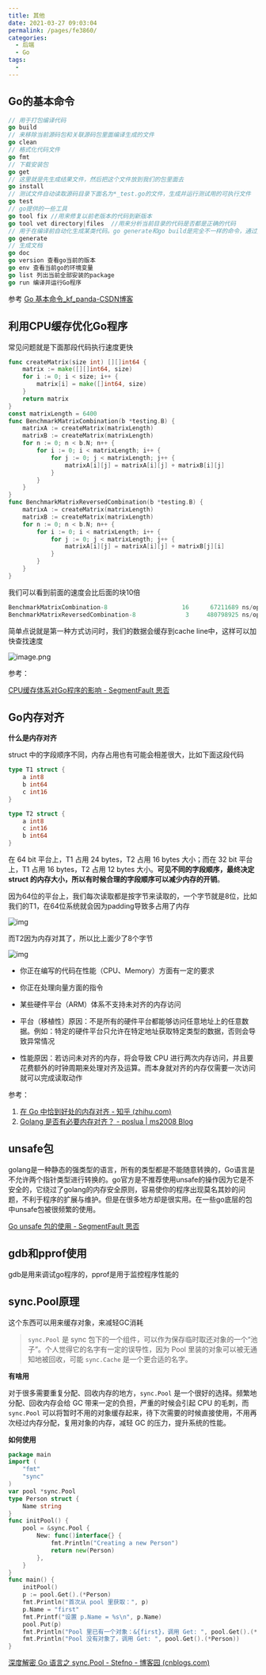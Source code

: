 ```yaml
---
title: 其他
date: 2021-03-27 09:03:04
permalink: /pages/fe3860/
categories:
  - 后端
  - Go
tags:
  - 
---
```

## Go的基本命令

```go
// 用于打包编译代码
go build
// 来移除当前源码包和关联源码包里面编译生成的文件
go clean
// 格式化代码文件
go fmt
// 下载安装包
go get
// 这里就是先生成结果文件，然后把这个文件放到我们的包里面去
go install
// 测试文件自动读取源码目录下面名为*_test.go的文件，生成并运行测试用的可执行文件
go test
// go提供的一些工具
go tool fix //用来修复以前老版本的代码到新版本
go tool vet directory|files  //用来分析当前目录的代码是否都是正确的代码
// 用于在编译前自动化生成某类代码。go generate和go build是完全不一样的命令，通过分析源码中特殊的注释，然后执行相应的命令。这些命令都是很明确的，没有任何的依赖在里面。而且大家在用这个之前心里面一定要有一个理念，这个go generate是给你用的，不是给使用你这个包的人用的，是方便你来生成一些代码的。
go generate
// 生成文档
go doc
go version 查看go当前的版本
go env 查看当前go的环境变量
go list 列出当前全部安装的package
go run 编译并运行Go程序
```

参考 [Go 基本命令_kf_panda-CSDN博客](https://blog.csdn.net/gua___gua/article/details/50396828)

## 利用CPU缓存优化Go程序

常见问题就是下面那段代码执行速度更快

```go
func createMatrix(size int) [][]int64 {
    matrix := make([][]int64, size)
    for i := 0; i < size; i++ {
        matrix[i] = make([]int64, size)
    }
    return matrix
}
const matrixLength = 6400
func BenchmarkMatrixCombination(b *testing.B) {
    matrixA := createMatrix(matrixLength)
    matrixB := createMatrix(matrixLength)
    for n := 0; n < b.N; n++ {
        for i := 0; i < matrixLength; i++ {
            for j := 0; j < matrixLength; j++ {
                matrixA[i][j] = matrixA[i][j] + matrixB[i][j]
            }
        }
    }
}
func BenchmarkMatrixReversedCombination(b *testing.B) {
    matrixA := createMatrix(matrixLength)
    matrixB := createMatrix(matrixLength)
    for n := 0; n < b.N; n++ {
        for i := 0; i < matrixLength; i++ {
            for j := 0; j < matrixLength; j++ {
                matrixA[i][j] = matrixA[i][j] + matrixB[j][i]
            }
        }
    }
}
```

我们可以看到前面的速度会比后面的块10倍

```go
BenchmarkMatrixCombination-8                     16      67211689 ns/op
BenchmarkMatrixReversedCombination-8              3     480798925 ns/op
```

简单点说就是第一种方式访问时，我们的数据会缓存到cache line中，这样可以加快查找速度

![image.png](https://img.xiaoyou66.com/2021/03/30/44cbd74ae5637.png)

参考：

[CPU缓存体系对Go程序的影响 - SegmentFault 思否](https://segmentfault.com/a/1190000038957418)

## Go内存对齐

**什么是内存对齐**

struct 中的字段顺序不同，内存占用也有可能会相差很大，比如下面这段代码

```go
type T1 struct {
	a int8
	b int64
	c int16
}

type T2 struct {
	a int8
	c int16
	b int64
}
```

在 64 bit 平台上，T1 占用 24 bytes，T2 占用 16 bytes 大小；而在 32 bit 平台上，T1 占用 16 bytes，T2 占用 12 bytes 大小。**可见不同的字段顺序，最终决定 struct 的内存大小，所以有时候合理的字段顺序可以减少内存的开销**。

因为64位的平台上，我们每次读取都是按字节来读取的，一个字节就是8位，比如我们的T1，在64位系统就会因为padding导致多占用了内存

![img](https://img.xiaoyou66.com/2021/04/10/093ef254b4022.png)

而T2因为内存对其了，所以比上面少了8个字节

![img](https://img.xiaoyou66.com/2021/04/10/11b7234e539ff.png)

- 你正在编写的代码在性能（CPU、Memory）方面有一定的要求
- 你正在处理向量方面的指令
- 某些硬件平台（ARM）体系不支持未对齐的内存访问

- 平台（移植性）原因：不是所有的硬件平台都能够访问任意地址上的任意数据。例如：特定的硬件平台只允许在特定地址获取特定类型的数据，否则会导致异常情况
- 性能原因：若访问未对齐的内存，将会导致 CPU 进行两次内存访问，并且要花费额外的时钟周期来处理对齐及运算。而本身就对齐的内存仅需要一次访问就可以完成读取动作

参考：

1. [在 Go 中恰到好处的内存对齐 - 知乎 (zhihu.com)](https://zhuanlan.zhihu.com/p/53413177)
2. [Golang 是否有必要内存对齐？ - poslua | ms2008 Blog](https://ms2008.github.io/2019/08/01/golang-memory-alignment/)

## unsafe包

golang是一种静态的强类型的语言，所有的类型都是不能随意转换的，Go语言是不允许两个指针类型进行转换的。go官方是不推荐使用unsafe的操作因为它是不安全的，它绕过了golang的内存安全原则，容易使你的程序出现莫名其妙的问题，不利于程序的扩展与维护。但是在很多地方却是很实用。在一些go底层的包中unsafe包被很频繁的使用。

[Go unsafe 包的使用 - SegmentFault 思否](https://segmentfault.com/a/1190000021625500)

## gdb和pprof使用

gdb是用来调试go程序的，pprof是用于监控程序性能的

## sync.Pool原理

这个东西可以用来缓存对象，来减轻GC消耗

> `sync.Pool` 是 sync 包下的一个组件，可以作为保存临时取还对象的一个“池子”。个人觉得它的名字有一定的误导性，因为 Pool 里装的对象可以被无通知地被回收，可能 `sync.Cache` 是一个更合适的名字。

**有啥用**

对于很多需要重复分配、回收内存的地方，`sync.Pool` 是一个很好的选择。频繁地分配、回收内存会给 GC 带来一定的负担，严重的时候会引起 CPU 的毛刺，而 `sync.Pool` 可以将暂时不用的对象缓存起来，待下次需要的时候直接使用，不用再次经过内存分配，复用对象的内存，减轻 GC 的压力，提升系统的性能。

**如何使用**

```go
package main
import (
	"fmt"
	"sync"
)
var pool *sync.Pool
type Person struct {
	Name string
}
func initPool() {
	pool = &sync.Pool {
		New: func()interface{} {
			fmt.Println("Creating a new Person")
			return new(Person)
		},
	}
}
func main() {
	initPool()
	p := pool.Get().(*Person)
	fmt.Println("首次从 pool 里获取：", p)
	p.Name = "first"
	fmt.Printf("设置 p.Name = %s\n", p.Name)
	pool.Put(p)
	fmt.Println("Pool 里已有一个对象：&{first}，调用 Get: ", pool.Get().(*Person))
	fmt.Println("Pool 没有对象了，调用 Get: ", pool.Get().(*Person))
}
```

[深度解密 Go 语言之 sync.Pool - Stefno - 博客园 (cnblogs.com)](https://www.cnblogs.com/qcrao-2018/p/12736031.html#是什么)

